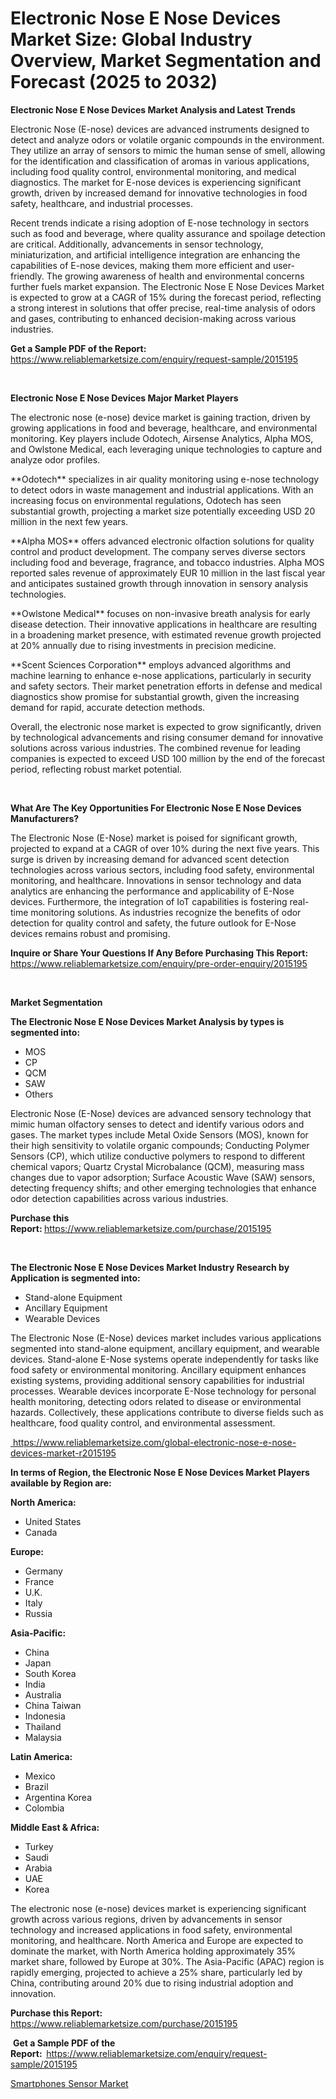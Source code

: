 <p><h1>Electronic Nose E Nose Devices Market Size: Global Industry Overview, Market Segmentation and Forecast (2025 to 2032)</h1></p><p><strong>Electronic Nose E Nose Devices Market Analysis and Latest Trends</strong></p>
<p><p>Electronic Nose (E-nose) devices are advanced instruments designed to detect and analyze odors or volatile organic compounds in the environment. They utilize an array of sensors to mimic the human sense of smell, allowing for the identification and classification of aromas in various applications, including food quality control, environmental monitoring, and medical diagnostics. The market for E-nose devices is experiencing significant growth, driven by increased demand for innovative technologies in food safety, healthcare, and industrial processes.</p><p>Recent trends indicate a rising adoption of E-nose technology in sectors such as food and beverage, where quality assurance and spoilage detection are critical. Additionally, advancements in sensor technology, miniaturization, and artificial intelligence integration are enhancing the capabilities of E-nose devices, making them more efficient and user-friendly. The growing awareness of health and environmental concerns further fuels market expansion. The Electronic Nose E Nose Devices Market is expected to grow at a CAGR of 15% during the forecast period, reflecting a strong interest in solutions that offer precise, real-time analysis of odors and gases, contributing to enhanced decision-making across various industries.</p></p>
<p><strong>Get a Sample PDF of the Report:&nbsp;</strong> <a href="https://www.reliablemarketsize.com/enquiry/request-sample/2015195?utm_campaign=1903&utm_medium=2&utm_source=Github&utm_content=ia&utm_term=17012025&utm_id=electronic-nose-e-nose-devices">https://www.reliablemarketsize.com/enquiry/request-sample/2015195</a></p>
<p>&nbsp;</p>
<p><strong>Electronic Nose E Nose Devices Major Market Players</strong></p>
<p><p>The electronic nose (e-nose) device market is gaining traction, driven by growing applications in food and beverage, healthcare, and environmental monitoring. Key players include Odotech, Airsense Analytics, Alpha MOS, and Owlstone Medical, each leveraging unique technologies to capture and analyze odor profiles.</p><p>**Odotech** specializes in air quality monitoring using e-nose technology to detect odors in waste management and industrial applications. With an increasing focus on environmental regulations, Odotech has seen substantial growth, projecting a market size potentially exceeding USD 20 million in the next few years.</p><p>**Alpha MOS** offers advanced electronic olfaction solutions for quality control and product development. The company serves diverse sectors including food and beverage, fragrance, and tobacco industries. Alpha MOS reported sales revenue of approximately EUR 10 million in the last fiscal year and anticipates sustained growth through innovation in sensory analysis technologies.</p><p>**Owlstone Medical** focuses on non-invasive breath analysis for early disease detection. Their innovative applications in healthcare are resulting in a broadening market presence, with estimated revenue growth projected at 20% annually due to rising investments in precision medicine.</p><p>**Scent Sciences Corporation** employs advanced algorithms and machine learning to enhance e-nose applications, particularly in security and safety sectors. Their market penetration efforts in defense and medical diagnostics show promise for substantial growth, given the increasing demand for rapid, accurate detection methods.</p><p>Overall, the electronic nose market is expected to grow significantly, driven by technological advancements and rising consumer demand for innovative solutions across various industries. The combined revenue for leading companies is expected to exceed USD 100 million by the end of the forecast period, reflecting robust market potential.</p></p>
<p>&nbsp;</p>
<p><strong>What Are The Key Opportunities For Electronic Nose E Nose Devices Manufacturers?</strong></p>
<p><p>The Electronic Nose (E-Nose) market is poised for significant growth, projected to expand at a CAGR of over 10% during the next five years. This surge is driven by increasing demand for advanced scent detection technologies across various sectors, including food safety, environmental monitoring, and healthcare. Innovations in sensor technology and data analytics are enhancing the performance and applicability of E-Nose devices. Furthermore, the integration of IoT capabilities is fostering real-time monitoring solutions. As industries recognize the benefits of odor detection for quality control and safety, the future outlook for E-Nose devices remains robust and promising.</p></p>
<p><strong>Inquire or Share Your Questions If Any Before Purchasing This Report:</strong> <a href="https://www.reliablemarketsize.com/enquiry/pre-order-enquiry/2015195?utm_campaign=1903&utm_medium=2&utm_source=Github&utm_content=ia&utm_term=17012025&utm_id=electronic-nose-e-nose-devices">https://www.reliablemarketsize.com/enquiry/pre-order-enquiry/2015195</a></p>
<p>&nbsp;</p>
<p><strong>Market Segmentation</strong></p>
<p><strong>The Electronic Nose E Nose Devices Market Analysis by types is segmented into:</strong></p>
<p><ul><li>MOS</li><li>CP</li><li>QCM</li><li>SAW</li><li>Others</li></ul></p>
<p><p>Electronic Nose (E-Nose) devices are advanced sensory technology that mimic human olfactory senses to detect and identify various odors and gases. The market types include Metal Oxide Sensors (MOS), known for their high sensitivity to volatile organic compounds; Conducting Polymer Sensors (CP), which utilize conductive polymers to respond to different chemical vapors; Quartz Crystal Microbalance (QCM), measuring mass changes due to vapor adsorption; Surface Acoustic Wave (SAW) sensors, detecting frequency shifts; and other emerging technologies that enhance odor detection capabilities across various industries.</p></p>
<p><strong>Purchase this Report:&nbsp;</strong><a href="https://www.reliablemarketsize.com/purchase/2015195?utm_campaign=1903&utm_medium=2&utm_source=Github&utm_content=ia&utm_term=17012025&utm_id=electronic-nose-e-nose-devices">https://www.reliablemarketsize.com/purchase/2015195</a></p>
<p>&nbsp;</p>
<p><strong>The Electronic Nose E Nose Devices Market Industry Research by Application is segmented into:</strong></p>
<p><ul><li>Stand-alone Equipment</li><li>Ancillary Equipment</li><li>Wearable Devices</li></ul></p>
<p><p>The Electronic Nose (E-Nose) devices market includes various applications segmented into stand-alone equipment, ancillary equipment, and wearable devices. Stand-alone E-Nose systems operate independently for tasks like food safety or environmental monitoring. Ancillary equipment enhances existing systems, providing additional sensory capabilities for industrial processes. Wearable devices incorporate E-Nose technology for personal health monitoring, detecting odors related to disease or environmental hazards. Collectively, these applications contribute to diverse fields such as healthcare, food quality control, and environmental assessment.</p></p>
<p><a href="https://www.reliablemarketsize.com/global-electronic-nose-e-nose-devices-market-r2015195?utm_campaign=1903&utm_medium=2&utm_source=Github&utm_content=ia&utm_term=17012025&utm_id=electronic-nose-e-nose-devices">&nbsp;https://www.reliablemarketsize.com/global-electronic-nose-e-nose-devices-market-r2015195</a></p>
<p><strong>In terms of Region, the Electronic Nose E Nose Devices Market Players available by Region are:</strong></p>
<p>
    <p> <strong> North America: </strong>
        <ul>
            <li>United States</li>
            <li>Canada</li>
        </ul>
        </p> 
    <p> <strong> Europe: </strong>
        <ul>
            <li>Germany</li>
            <li>France</li>
            <li>U.K.</li>
            <li>Italy</li>
            <li>Russia</li>
        </ul>
        </p> 
    <p> <strong> Asia-Pacific: </strong>
        <ul>
            <li>China</li>
            <li>Japan</li>
            <li>South Korea</li>
            <li>India</li>
            <li>Australia</li>
            <li>China Taiwan</li>
            <li>Indonesia</li>
            <li>Thailand</li>
            <li>Malaysia</li>
        </ul>
        </p> 
    <p> <strong> Latin America: </strong>
        <ul>
            <li>Mexico</li>
            <li>Brazil</li>
            <li>Argentina Korea</li>
            <li>Colombia</li>
        </ul>
        </p> 
    <p> <strong> Middle East & Africa: </strong>
        <ul>
            <li>Turkey</li>
            <li>Saudi</li>
            <li>Arabia</li>
            <li>UAE</li>
            <li>Korea</li>
        </ul>
    </p>
    </p>
<p><p>The electronic nose (e-nose) devices market is experiencing significant growth across various regions, driven by advancements in sensor technology and increased applications in food safety, environmental monitoring, and healthcare. North America and Europe are expected to dominate the market, with North America holding approximately 35% market share, followed by Europe at 30%. The Asia-Pacific (APAC) region is rapidly emerging, projected to achieve a 25% share, particularly led by China, contributing around 20% due to rising industrial adoption and innovation.</p></p>
<p><strong>Purchase this Report: </strong><a href="https://www.reliablemarketsize.com/purchase/2015195?utm_campaign=1903&utm_medium=2&utm_source=Github&utm_content=ia&utm_term=17012025&utm_id=electronic-nose-e-nose-devices">https://www.reliablemarketsize.com/purchase/2015195</a></p>
<p>&nbsp;<strong>Get a Sample PDF of the Report:&nbsp;&nbsp;</strong><a href="https://www.reliablemarketsize.com/enquiry/request-sample/2015195?utm_campaign=1903&utm_medium=2&utm_source=Github&utm_content=ia&utm_term=17012025&utm_id=electronic-nose-e-nose-devices">https://www.reliablemarketsize.com/enquiry/request-sample/2015195</a></p>
<p><strong></strong></p>
<p><p><a href="https://github.com/ashepherd82/Market-Research-Report-List-6/blob/main/smartphones-sensor-market.md?utm_campaign=1903&utm_medium=2&utm_source=Github&utm_content=ia&utm_term=17012025&utm_id=electronic-nose-e-nose-devices">Smartphones Sensor Market</a></p></p>